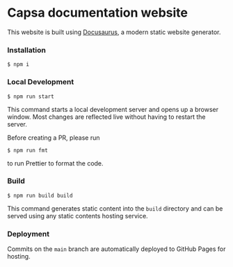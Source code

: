 # Capsa documentation website

This website is built using [Docusaurus](https://docusaurus.io/), a modern static website generator.

### Installation

```
$ npm i
```

### Local Development

```
$ npm run start
```

This command starts a local development server and opens up a browser window. Most changes are reflected live without having to restart the server.

Before creating a PR, please run

```
$ npm run fmt
```

to run Prettier to format the code.

### Build

```
$ npm run build build
```

This command generates static content into the `build` directory and can be served using any static contents hosting service.

### Deployment

Commits on the `main` branch are automatically deployed to GitHub Pages for hosting.
